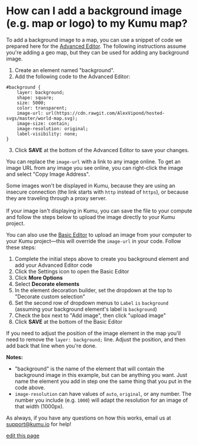 # How can I add a background image (e.g. map or logo) to my Kumu map?

To add a background image to a map, you can use a snippet of code we prepared here for the [Advanced Editor](/overview/basic-vs-advanced-editor.html#advanced-editor). The following instructions assume you're adding a geo map, but they can be used for adding any background image.

1. Create an element named "background".
2. Add the following code to the Advanced Editor:
```
#background {
    layer: background;
    shape: square;
    size: 5000;
    color: transparent;
    image-url: url(https://cdn.rawgit.com/AlexVipond/hosted-svgs/master/world-map.svg);
    image-size: contain;
    image-resolution: original;
    label-visibility: none;
}
```
3. Click **SAVE** at the bottom of the Advanced Editor to save your changes.

You can replace the `image-url` with a link to any image online. To get an image URL from any image you see online, you can right-click the image and select "Copy Image Address".

<p class="alert alert-warning">
Some images won't be displayed in Kumu, because they are using an insecure connection (the link starts with <code>http</code> instead of <code>https</code>), or because they are traveling through a proxy server.<br><br>If your image isn't displaying in Kumu, you can save the file to your compute and follow the steps below to upload the image directly to your Kumu project.
</p>

You can also use the [Basic Editor](/overview/view-editors.md#basic-editor) to upload an image from your computer to your Kumu project—this will override the `image-url` in your code. Follow these steps:

1. Complete the initial steps above to create you background element and add your Advanced Editor code
1. Click the Settings icon <i class="fa fa-sliders"></i> to open the Basic Editor
1. Click **More Options**
1. Select **Decorate elements**
1. In the element decoration builder, set the dropdown at the top to "Decorate custom selection"
1. Set the second row of dropdown menus to `Label` `is` `background` (assuming your background element's label is `background`)
1. Check the box next to "Add image", then click "upload image"
1. Click **SAVE** at the bottom of the Basic Editor

<p class="alert alert-info">
If you need to adjust the position of the image element in the map you'll need to remove the <code>layer: background;</code> line. Adjust the position, and then add back that line when you're done.
</p>


**Notes:**
* "background" is the name of the element that will contain the background image in this example, but can be anything you want. Just name the element you add in step one the same thing that you put in the code above.
* `image-resolution` can have values of `auto`, `original`, or any number. The number you include (e.g. `1000`) will adapt the resolution for an image of that width (1000px).

As always, if you have any questions on how this works, email us at [support@kumu.io](mailto:support@kumu.io) for help!

<span class="edit-link"><a href="https://github.com/kumu/docs/blob/master/faq/how-to-add-background-image.md" target="_blank"><i class="fa fa-github"></i> edit this page</a></span>
